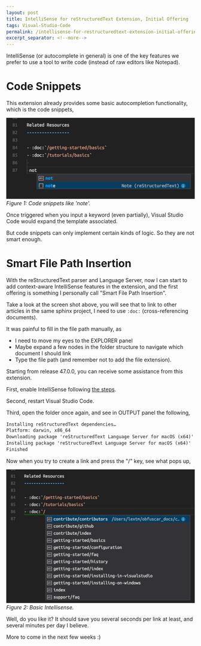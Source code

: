 ```yaml
---
layout: post
title: IntelliSense for reStructuredText Extension, Initial Offering
tags: Visual-Studio-Code
permalink: /intellisense-for-restructuredtext-extension-initial-offering-6886b17d874b
excerpt_separator: <!--more-->
---
```

IntelliSense (or autocomplete in general) is one of the key features we prefer to use a tool to write code (instead of raw editors like Notepad).
<!--more-->

# Code Snippets
This extension already provides some basic autocompletion functionality, which is the code snippets,

![img-description](/images/code-snippets.png)
_Figure 1: Code snippets like 'note'._

Once triggered when you input a keyword (even partially), Visual Studio Code would expand the template associated.

But code snippets can only implement certain kinds of logic. So they are not smart enough.

# Smart File Path Insertion
With the reStructuredText parser and Language Server, now I can start to add context-aware IntelliSense features in the extension, and the first offering is something I personally call "Smart File Path Insertion".

Take a look at the screen shot above, you will see that to link to other articles in the same sphinx project, I need to use `:doc:` (cross-referencing documents).

It was painful to fill in the file path manually, as

* I need to move my eyes to the EXPLORER panel
* Maybe expand a few nodes in the folder structure to navigate which document I should link
* Type the file path (and remember not to add the file extension).

Starting from release 47.0.0, you can receive some assistance from this extension.

First, enable IntelliSense following [the steps](https://github.com/vscode-restructuredtext/vscode-restructuredtext/blob/4ac375e846a62192265906eb4883c54c22af898f/docs/sphinx.md#intellisense-settings).

Second, restart Visual Studio Code.

Third, open the folder once again, and see in OUTPUT panel the following,

``` txt
Installing reStructuredText dependencies…
Platform: darwin, x86_64
Downloading package 'reStructuredText Language Server for macOS (x64)' (12454 KB) ……………….. Done!
Installing package 'reStructuredText Language Server for macOS (x64)'
Finished
```

Now when you try to create a link and press the "/" key, see what pops up,

![img-description](/images/intellisense.png)
_Figure 2: Basic Intellisense._

Well, do you like it? It should save you several seconds per link at least, and several minutes per day I believe.

More to come in the next few weeks :)

